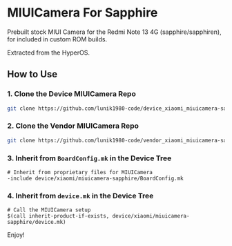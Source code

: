 # MIUICamera For Sapphire

Prebuilt stock MIUI Camera for the Redmi Note 13 4G (sapphire/sapphiren), for included in custom ROM builds.

Extracted from the HyperOS.

## How to Use

### 1. Clone the Device MIUICamera Repo

```bash
git clone https://github.com/lunik1980-code/device_xiaomi_miuicamera-sapphire.git -b 14 device/xiaomi/miuicamera-sapphire
```

### 2. Clone the Vendor MIUICamera Repo

```bash
git clone https://github.com/lunik1980-code/vendor_xiaomi_miuicamera-sapphire.git -b 14 vendor/xiaomi/miuicamera-sapphire
```

### 3. Inherit from `BoardConfig.mk` in the Device Tree

```
# Inherit from proprietary files for MIUICamera
-include device/xiaomi/miuicamera-sapphire/BoardConfig.mk
```

### 4. Inherit from `device.mk` in the Device Tree

```
# Call the MIUICamera setup
$(call inherit-product-if-exists, device/xiaomi/miuicamera-sapphire/device.mk)
```

Enjoy!
